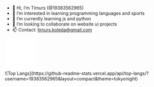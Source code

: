 - 👋 Hi, I’m Timurs (@19383562965)
- 👀 I’m interested in learning programming languages and sports
- 🌱 I’m currently learning js and python
- 💞️ I’m looking to collaborate on website ui projects
- 📫 Contact: timurs.koleda@gmail.com
<div style="background-color: white; width: 100px; height: 100px;"></div>
![Top Langs](https://github-readme-stats.vercel.app/api/top-langs/?username=19383562965&layout=compact&theme=tokyonight)

